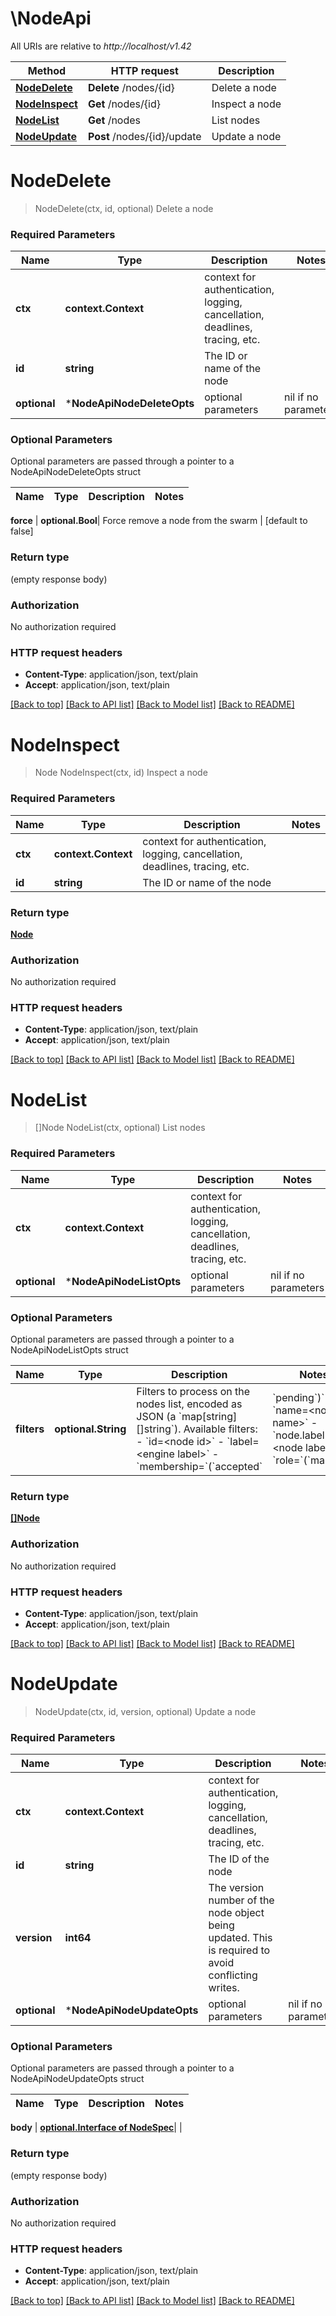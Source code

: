 # \NodeApi

All URIs are relative to *http://localhost/v1.42*

Method | HTTP request | Description
------------- | ------------- | -------------
[**NodeDelete**](NodeApi.md#NodeDelete) | **Delete** /nodes/{id} | Delete a node
[**NodeInspect**](NodeApi.md#NodeInspect) | **Get** /nodes/{id} | Inspect a node
[**NodeList**](NodeApi.md#NodeList) | **Get** /nodes | List nodes
[**NodeUpdate**](NodeApi.md#NodeUpdate) | **Post** /nodes/{id}/update | Update a node


# **NodeDelete**
> NodeDelete(ctx, id, optional)
Delete a node

### Required Parameters

Name | Type | Description  | Notes
------------- | ------------- | ------------- | -------------
 **ctx** | **context.Context** | context for authentication, logging, cancellation, deadlines, tracing, etc.
  **id** | **string**| The ID or name of the node | 
 **optional** | ***NodeApiNodeDeleteOpts** | optional parameters | nil if no parameters

### Optional Parameters
Optional parameters are passed through a pointer to a NodeApiNodeDeleteOpts struct

Name | Type | Description  | Notes
------------- | ------------- | ------------- | -------------

 **force** | **optional.Bool**| Force remove a node from the swarm | [default to false]

### Return type

 (empty response body)

### Authorization

No authorization required

### HTTP request headers

 - **Content-Type**: application/json, text/plain
 - **Accept**: application/json, text/plain

[[Back to top]](#) [[Back to API list]](../README.md#documentation-for-api-endpoints) [[Back to Model list]](../README.md#documentation-for-models) [[Back to README]](../README.md)

# **NodeInspect**
> Node NodeInspect(ctx, id)
Inspect a node

### Required Parameters

Name | Type | Description  | Notes
------------- | ------------- | ------------- | -------------
 **ctx** | **context.Context** | context for authentication, logging, cancellation, deadlines, tracing, etc.
  **id** | **string**| The ID or name of the node | 

### Return type

[**Node**](Node.md)

### Authorization

No authorization required

### HTTP request headers

 - **Content-Type**: application/json, text/plain
 - **Accept**: application/json, text/plain

[[Back to top]](#) [[Back to API list]](../README.md#documentation-for-api-endpoints) [[Back to Model list]](../README.md#documentation-for-models) [[Back to README]](../README.md)

# **NodeList**
> []Node NodeList(ctx, optional)
List nodes

### Required Parameters

Name | Type | Description  | Notes
------------- | ------------- | ------------- | -------------
 **ctx** | **context.Context** | context for authentication, logging, cancellation, deadlines, tracing, etc.
 **optional** | ***NodeApiNodeListOpts** | optional parameters | nil if no parameters

### Optional Parameters
Optional parameters are passed through a pointer to a NodeApiNodeListOpts struct

Name | Type | Description  | Notes
------------- | ------------- | ------------- | -------------
 **filters** | **optional.String**| Filters to process on the nodes list, encoded as JSON (a &#x60;map[string][]string&#x60;).  Available filters: - &#x60;id&#x3D;&lt;node id&gt;&#x60; - &#x60;label&#x3D;&lt;engine label&gt;&#x60; - &#x60;membership&#x3D;&#x60;(&#x60;accepted&#x60;|&#x60;pending&#x60;)&#x60; - &#x60;name&#x3D;&lt;node name&gt;&#x60; - &#x60;node.label&#x3D;&lt;node label&gt;&#x60; - &#x60;role&#x3D;&#x60;(&#x60;manager&#x60;|&#x60;worker&#x60;)&#x60;  | 

### Return type

[**[]Node**](Node.md)

### Authorization

No authorization required

### HTTP request headers

 - **Content-Type**: application/json, text/plain
 - **Accept**: application/json, text/plain

[[Back to top]](#) [[Back to API list]](../README.md#documentation-for-api-endpoints) [[Back to Model list]](../README.md#documentation-for-models) [[Back to README]](../README.md)

# **NodeUpdate**
> NodeUpdate(ctx, id, version, optional)
Update a node

### Required Parameters

Name | Type | Description  | Notes
------------- | ------------- | ------------- | -------------
 **ctx** | **context.Context** | context for authentication, logging, cancellation, deadlines, tracing, etc.
  **id** | **string**| The ID of the node | 
  **version** | **int64**| The version number of the node object being updated. This is required to avoid conflicting writes.  | 
 **optional** | ***NodeApiNodeUpdateOpts** | optional parameters | nil if no parameters

### Optional Parameters
Optional parameters are passed through a pointer to a NodeApiNodeUpdateOpts struct

Name | Type | Description  | Notes
------------- | ------------- | ------------- | -------------


 **body** | [**optional.Interface of NodeSpec**](NodeSpec.md)|  | 

### Return type

 (empty response body)

### Authorization

No authorization required

### HTTP request headers

 - **Content-Type**: application/json, text/plain
 - **Accept**: application/json, text/plain

[[Back to top]](#) [[Back to API list]](../README.md#documentation-for-api-endpoints) [[Back to Model list]](../README.md#documentation-for-models) [[Back to README]](../README.md)

